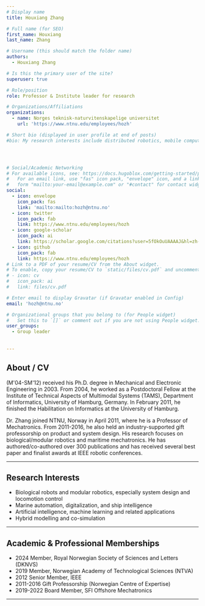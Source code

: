 ```yaml
---
# Display name
title: Houxiang Zhang

# Full name (for SEO)
first_name: Houxiang 
last_name: Zhang

# Username (this should match the folder name)
authors:
  - Houxiang Zhang

# Is this the primary user of the site?
superuser: true

# Role/position
role: Professor & Institute leader for research

# Organizations/Affiliations
organizations:
  - name: Norges teknisk-naturvitenskapelige universitet
    url: 'https://www.ntnu.edu/employees/hozh'

# Short bio (displayed in user profile at end of posts)
#bio: My research interests include distributed robotics, mobile computing and programmable matter.




# Social/Academic Networking
# For available icons, see: https://docs.hugoblox.com/getting-started/page-builder/#icons
#   For an email link, use "fas" icon pack, "envelope" icon, and a link in the
#   form "mailto:your-email@example.com" or "#contact" for contact widget.
social:
  - icon: envelope
    icon_pack: fas
    link: 'mailto:mailto:hozh@ntnu.no'
  - icon: twitter
    icon_pack: fab
    link: https://www.ntnu.edu/employees/hozh
  - icon: google-scholar
    icon_pack: ai
    link: https://scholar.google.com/citations?user=5fOkOuUAAAAJ&hl=zh-CN
  - icon: github
    icon_pack: fab
    link: https://www.ntnu.edu/employees/hozh
# Link to a PDF of your resume/CV from the About widget.
# To enable, copy your resume/CV to `static/files/cv.pdf` and uncomment the lines below.
# - icon: cv
#   icon_pack: ai
#   link: files/cv.pdf

# Enter email to display Gravatar (if Gravatar enabled in Config)
email: 'hozh@ntnu.no'

# Organizational groups that you belong to (for People widget)
#   Set this to `[]` or comment out if you are not using People widget.
user_groups:
  - Group leader
 
 
---
```

## About / CV

(M'04-SM'12) received his Ph.D. degree in Mechanical and Electronic Engineering in 2003. From 2004, he worked as a Postdoctoral Fellow at the Institute of Technical Aspects of Multimodal Systems (TAMS), Department of Informatics, University of Hamburg, Germany. In February 2011, he finished the Habilitation on Informatics at the University of Hamburg.

Dr. Zhang joined NTNU, Norway in April 2011, where he is a Professor of Mechatronics. From 2011-2016, he also held an industry-supported gift professorship on product and system design. His research focuses on biological/modular robotics and maritime mechatronics. He has authored/co-authored over 300 publications and has received several best paper and finalist awards at IEEE robotic conferences.

---

## Research Interests

- Biological robots and modular robotics, especially system design and locomotion control  
- Marine automation, digitalization, and ship intelligence  
- Artificial intelligence, machine learning and related applications  
- Hybrid modelling and co-simulation

---

## Academic & Professional Memberships

- 2024 Member, Royal Norwegian Society of Sciences and Letters (DKNVS)  
- 2019 Member, Norwegian Academy of Technological Sciences (NTVA)  
- 2012 Senior Member, IEEE  
- 2011-2016 Gift Professorship (Norwegian Centre of Expertise)  
- 2019-2022 Board Member, SFI Offshore Mechatronics  

---
